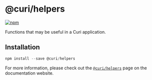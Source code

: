 # @curi/helpers

[![npm][badge]][npm-link]

[badge]: https://img.shields.io/npm/v/@curi/helpers.svg
[npm-link]: https://npmjs.com/package/@curi/helpers

Functions that may be useful in a Curi application.

## Installation

```js
npm install --save @curi/helpers
```

For more information, please check out the [`@curi/helpers`](https://curi.js.org/packages/@curi/helpers) page on the documentation website.
